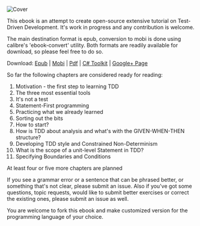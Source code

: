 ![Cover](https://raw.github.com/grzesiek-galezowski/tdd-ebook/master/cover-small.png)

This ebook is an attempt to create open-source extensive tutorial on Test-Driven Development. It's work in progress and any contribution is welcome.

The main destination format is epub, conversion to mobi is done using calibre's 'ebook-convert' utility. Both formats are readily available for download, so please feel free to do so.

Download: 
[Epub](https://dl.dropboxusercontent.com/u/220139/Test-Driven%20Development%20-%20Extensive%20Tutorial.epub) |
[Mobi](https://dl.dropboxusercontent.com/u/220139/Test-Driven%20Development%20-%20Extensive%20Tutorial.mobi) |
[Pdf](https://dl.dropboxusercontent.com/u/220139/Test-Driven%20Development%20-%20Extensive%20Tutorial.pdf) |
[C# Toolkit](https://github.com/grzesiek-galezowski/tdd-toolkit) |
<a href="https://plus.google.com/113457358555307974994" rel="publisher">Google+ Page</a>

So far the following chapters are considered ready for reading:

 1. Motivation - the first step to learning TDD
 1. The three most essential tools
 1. It's not a test
 1. Statement-First programming
 1. Practicing what we already learned
 1. Sorting out the bits
 1. How to start?
 1. How is TDD about analysis and what's with the GIVEN-WHEN-THEN structure?
 1. Developing TDD style and Constrained Non-Determinism
 1. What is the scope of a unit-level Statement in TDD?
 1. Specifying Boundaries and Conditions

At least four or five more chapters are planned

If you see a grammar error or a sentence that can be phrased better, or something that's not clear, please submit an issue. Also if you've got some questions, topic requests, would like to submit better exercises or correct the existing ones, please submit an issue as well.

You are welcome to fork this ebook and make customized version for the programming language of your choice.




